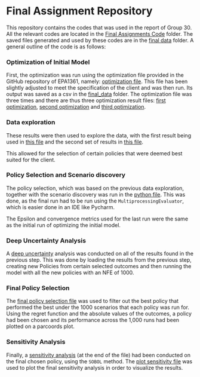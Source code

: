 # Final Assignment Repository

This repository contains the codes that was used in the report of Group 30. All the relevant codes are located in the
[Final Assignments Code](Final_Assignment_code) folder. The saved files generated and used by these codes are in the
[final data](final_data) folder.
A general outline of the code is as follows:

### Optimization of Initial Model 
First, the optimization was run using the optimization file provided in the GitHub repository of EPA1361, namely: 
[optimization file](Final_Assignment_code/quaquel_github_files_kopie/dike_model_optimization.py). This file has been 
slightly adjusted to meet the specification of the client and was then run. Its output was saved as a csv in the 
[final_data](final_data) folder. The optimization file was three times and there are thus three optimization result 
files: [first optimization](final_data/first_optimization_results.csv), 
[second optimization](final_data/second_optimization_results.csv) and 
[third optimization](final_data/third_optimization_results.csv).

### Data exploration
These results were then used to explore the data, with the first result being used in [this file](Final_Assignment_code/Data_exploration.ipynb)
and the second set of results in [this file](Final_Assignment_code/Data_Exploration2.ipynb). 

This allowed for the selection of certain policies that were deemed best suited for the client.

### Policy Selection and Scenario discovery
The policy selection, which was based on the previous data exploration, together with the scenario discovery was run in 
the [python file](Final_Assignment_code/data_exploration_2.py). This was done, as the final run had to be run using the
`MultiprocessingEvaluator`, which is easier done in an IDE like Pycharm. 

The Epsilon and convergence metrics used for the last run were the same as the initial run of optimizing the initial
model. 

### Deep Uncertainty Analysis
A [deep uncertainty](Final_Assignment_code/deep_uncertainty.py) analysis was conducted on all of the results found in 
the previous step. This was done by loading the results from the previous step, creating new Policies from certain 
selected outcomes and then running the model with all the new policies with an NFE of 1000.

### Final Policy Selection
The [final policy selection file](Final_Assignment_code/final_policy_selection.py) was used to filter out the best 
policy that performed the best under the 1000 scenarios that each policy was run for. Using the regret function and 
the absolute values of the outcomes, a policy had been chosen and its performance across the 1,000 runs had been 
plotted on a parcoords plot.

### Sensitivity Analysis
Finally, a [sensitivity analysis](Final_Assignment_code/final_policy_selection.py) (at the end of the file) had been 
conducted on the final 
chosen policy, using the `SOBOL` method. The [plot sensitivity file](Final_Assignment_code/plot_sensitivity.py) was
used to plot the final sensitivity analysis in order to visualize the results.
